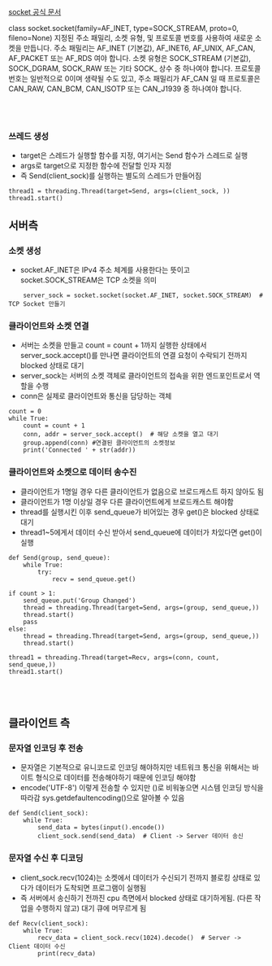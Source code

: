 [socket 공식 문서](https://docs.python.org/ko/3/library/socket.html#socket.AF_INET)

class socket.socket(family=AF_INET, type=SOCK_STREAM, proto=0, fileno=None)
지정된 주소 패밀리, 소켓 유형, 및 프로토콜 번호를 사용하여 새로운 소켓을 만듭니다. 주소 패밀리는 AF_INET (기본값), AF_INET6, AF_UNIX, AF_CAN, AF_PACKET 또는 AF_RDS 여야 합니다. 소켓 유형은 SOCK_STREAM (기본값), SOCK_DGRAM, SOCK_RAW 또는 기타 SOCK_ 상수 중 하나여야 합니다. 프로토콜 번호는 일반적으로 0이며 생략될 수도 있고, 주소 패밀리가 AF_CAN 일 때 프로토콜은 CAN_RAW, CAN_BCM, CAN_ISOTP 또는 CAN_J1939 중 하나여야 합니다.

<br><br>


### 쓰레드 생성
- target은 스레드가 실행할 함수를 지정, 여기서는 Send 함수가 스레드로 실행
- args로 target으로 지정한 함수에 전달할 인자 지정 
- 즉 Send(client_sock)를 실행하는 별도의 스레드가 만들어짐
```
thread1 = threading.Thread(target=Send, args=(client_sock, ))
thread1.start()
```


## 서버측

### 소켓 생성
- socket.AF_INET은 IPv4 주소 체계를 사용한다는 뜻이고 socket.SOCK_STREAM은 TCP 소켓을 의미
```
    server_sock = socket.socket(socket.AF_INET, socket.SOCK_STREAM)  # TCP Socket 만들기
```

### 클라이언트와 소켓 연결
- 서버는 소켓을 만들고 count = count + 1까지 실행한 상태에서 server_sock.accept()를 만나면 클라이언트의 연결 요청이 수락되기 전까지 blocked 상태로 대기
- server_sock는 서버의 소켓 객체로 클라이언트의 접속을 위한 엔드포인트로서 역할을 수행 
- conn은 실제로 클라이언트와 통신을 담당하는 객체 
```
count = 0
while True:
    count = count + 1
    conn, addr = server_sock.accept()  # 해당 소켓을 열고 대기
    group.append(conn) #연결된 클라이언트의 소켓정보
    print('Connected ' + str(addr))

```

###  클라이언트와 소켓으로 데이터 송수진
- 클라이언트가 1명일 경우 다른 클라이언트가 없음으로 브로드캐스트 하지 않아도 됨
- 클라이언트가 1명 이상일 경우 다른 클라이언트에게 브로드캐스트 해야함
- thread를 실행시킨 이후 send_queue가 비어있는 경우 get()은 blocked 상태로 대기 
- thread1~5에게서 데이터 수신 받아서 send_queue에 데이터가 차있다면 get()이 실행
```
def Send(group, send_queue):
    while True:
        try:
            recv = send_queue.get()

if count > 1:
    send_queue.put('Group Changed')
    thread = threading.Thread(target=Send, args=(group, send_queue,))
    thread.start()
    pass
else:
    thread = threading.Thread(target=Send, args=(group, send_queue,))
    thread.start()

thread1 = threading.Thread(target=Recv, args=(conn, count, send_queue,))
thread1.start()
```

<br><br>

## 클라이언트 측

### 문자열 인코딩 후 전송
- 문자열은 기본적으로 유니코드로 인코딩 해야하지만 네트워크 통신을 위해서는 바이트 형식으로 데이터를 전송해야하기 때문에 인코딩 해야함
- encode('UTF-8') 이렇게 전송할 수 있지만 ()로 비워놓으면 시스템 인코딩 방식을 따라감 sys.getdefaultencoding()으로 알아볼 수 있음
```
def Send(client_sock):
    while True:
        send_data = bytes(input().encode())
        client_sock.send(send_data)  # Client -> Server 데이터 송신
```


### 문자열 수신 후 디코딩
- client_sock.recv(1024)는 소켓에서 데이터가 수신되기 전까지 블로킹 상태로 있다가 데이터가 도착되면 프로그램이 실행됨
- 즉 서버에서 송신하기 전까진 cpu 측면에서 blocked 상태로 대기하게됨. (다른 작업을 수행하지 않고) 대기 큐에 머무르게 됨
```
def Recv(client_sock):
    while True:
        recv_data = client_sock.recv(1024).decode()  # Server -> Client 데이터 수신
        print(recv_data)
```